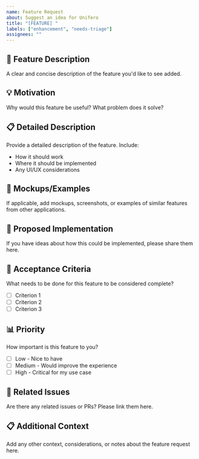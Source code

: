 ```yaml
---
name: Feature Request
about: Suggest an idea for Unifero
title: "[FEATURE] "
labels: ["enhancement", "needs-triage"]
assignees: ""
---
```


## 🚀 Feature Description

A clear and concise description of the feature you'd like to see added.

## 💡 Motivation

Why would this feature be useful? What problem does it solve?

## 📋 Detailed Description

Provide a detailed description of the feature. Include:

- How it should work
- Where it should be implemented
- Any UI/UX considerations

## 🎨 Mockups/Examples

If applicable, add mockups, screenshots, or examples of similar features from other applications.

## 🔧 Proposed Implementation

If you have ideas about how this could be implemented, please share them here.

## 🎯 Acceptance Criteria

What needs to be done for this feature to be considered complete?

- [ ] Criterion 1
- [ ] Criterion 2
- [ ] Criterion 3

## 📊 Priority

How important is this feature to you?

- [ ] Low - Nice to have
- [ ] Medium - Would improve the experience
- [ ] High - Critical for my use case

## 🔗 Related Issues

Are there any related issues or PRs? Please link them here.

## 📋 Additional Context

Add any other context, considerations, or notes about the feature request here.
